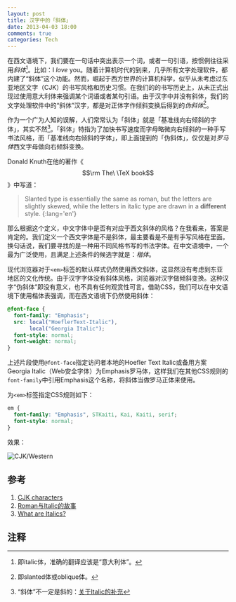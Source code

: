 ```yaml
---
layout: post
title: 汉字中的「斜体」
date: 2013-04-03 18:00
comments: true
categories: Tech
---
```


在西文语境下，我们要在一句话中突出表示一个词，或者一句引语，按惯例往往采用*斜体*[^italic]。比如：I *love* you。随着计算机时代的到来，几乎所有文字处理软件，都内建了“斜体”这个功能。然而，崛起于西方世界的计算机科学，似乎从未考虑过东亚地区文字（CJK）的书写风格和历史习惯。在我们的的书写历史上，从未正式出现过使用意大利体来强调某个词语或者某句引语。由于汉字中并没有斜体，我们的文字处理软件中的“斜体”汉字，都是对正体字作倾斜变换后得到的*伪斜体*[^oblique]。

作为一个广为人知的误解，人们常常认为「斜体」就是「基准线向右倾斜的字体」，其实不然[^misuse]。「斜体」特指为了加快书写速度而字母略微向右倾斜的一种手写书法风格，而「基准线向右倾斜的字体」，即上面提到的「伪斜体」，仅仅是对*罗马体*西文字母做向右倾斜变换。

Donald Knuth在他的著作《$$\rm The\ \TeX book$$》中写道：

> Slanted type is essentially the same as roman, but the letters are
> slightly skewed, while the letters in italic type are drawn in a
> **different** style.
{:lang='en'}

那么根据这个定义，中文字体中是否有对应于西文斜体的风格？在我看来，答案是肯定的。我们定义一个西文字体是不是斜体，最主要看是不是有手写风格在里面。换句话说，我们要寻找的是一种用不同风格书写的书法字体。在中文语境中，一个最为广泛使用，且满足上述条件的候选字就是：*楷体*。

<!-- more -->

现代浏览器对于`<em>`标签的默认样式仍然使用西文斜体，这显然没有考虑到东亚地区的文化传统。由于汉字字体没有斜体风格，浏览器对汉字做倾斜变换。这种汉字“伪斜体”即没有意义，也不具有任何观赏性可言。借助CSS，我们可以在中文语境下使用楷体表强调，而在西文语境下仍然使用斜体：

```css
@font-face {
  font-family: "Emphasis";
  src: local("HoeflerText-Italic"),
       local("Georgia Italic");
  font-style: normal;
  font-weight: normal;
}
```
上述片段使用`@font-face`指定访问者本地的Hoefler Text Italic或备用方案Georgia
Italic（Web安全字体）为Emphasis罗马体，这样我们在其他CSS规则的`font-family`中引用Emphasis这个名称，将斜体当做罗马正体来使用。

为`<em>`标签指定CSS规则如下：

```css
em {
  font-family: "Emphasis", STKaiti, Kai, Kaiti, serif;
  font-style: normal;
}
```

效果：

![CJK/Western](http://i.pyroc.at/cjk-italics-dabblet.png)

## 参考

1. [CJK characters](http://en.wikipedia.org/wiki/CJK_characters)
2. [Roman与Italic的故事](http://www.typeisbeautiful.com/2010/01/1923/)
3. [What are Italics?](http://gniw.ca/cjk-italics.php)

## 注释

[^italic]: 即italic体，准确的翻译应该是“意大利体”。
[^misuse]: “斜体”不一定是斜的：[关于Italic的补充](http://www.typeisbeautiful.com/2010/03/2208/)
[^oblique]: 即slanted体或oblique体。

